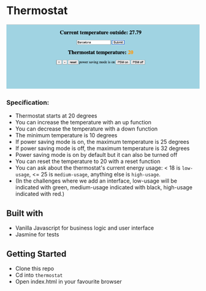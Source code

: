 # Thermostat

![index](docs/img/index.png)

### Specification:

- Thermostat starts at 20 degrees
- You can increase the temperature with an up function
- You can decrease the temperature with a down function
- The minimum temperature is 10 degrees
- If power saving mode is on, the maximum temperature is 25 degrees
- If power saving mode is off, the maximum temperature is 32 degrees
- Power saving mode is on by default but it can also be turned off
- You can reset the temperature to 20 with a reset function
- You can ask about the thermostat's current energy usage: < 18 is `low-usage`, <= 25 is `medium-usage`, anything else is `high-usage`.
- (In the challenges where we add an interface, low-usage will be indicated with green, medium-usage indicated with black, high-usage indicated with red.)

## Built with

- Vanilla Javascript for business logic and user interface
- Jasmine for tests

## Getting Started 

- Clone this repo
- Cd into `thermostat`
- Open index.html in your favourite browser 
